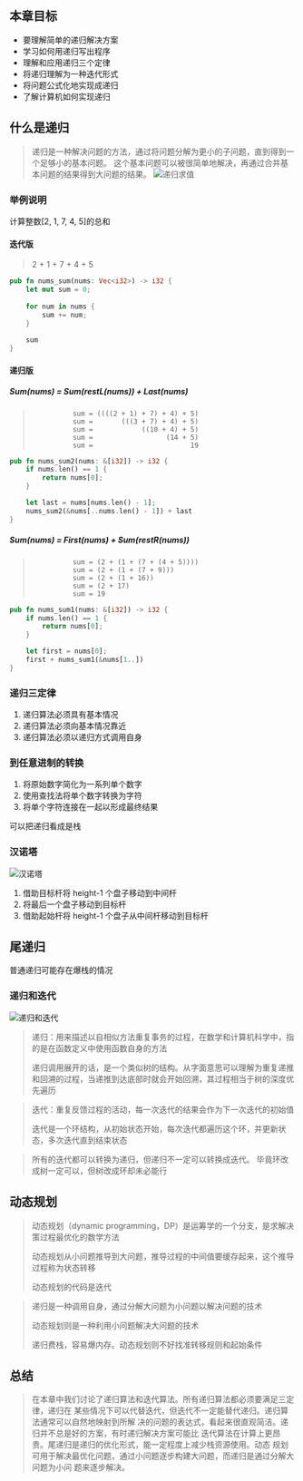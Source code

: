## 本章目标
- 要理解简单的递归解决方案
- 学习如何用递归写出程序
- 理解和应用递归三个定律
- 将递归理解为一种迭代形式
- 将问题公式化地实现成递归
- 了解计算机如何实现递归

## 什么是递归
> 递归是一种解决问题的方法，通过将问题分解为更小的子问题，直到得到一个足够小的基本问题。
> 这个基本问题可以被很简单地解决，再通过合并基本问题的结果得到大问题的结果。
![递归求值](../../assets/nums_sum.png)

 
### 举例说明
计算整数[2, 1, 7, 4, 5]的总和

#### 迭代版
> 2 + 1 + 7 + 4 + 5

```rust
pub fn nums_sum(nums: Vec<i32>) -> i32 {
    let mut sum = 0;
    
    for num in nums {
        sum += num;
    }
    
    sum
}
```

#### 递归版
##### Sum(nums) = Sum(restL(nums)) + Last(nums)
>               sum = ((((2 + 1) + 7) + 4) + 5)   
>               sum =       (((3 + 7) + 4) + 5)   
>               sum =            ((10 + 4) + 5)   
>               sum =                  (14 + 5)   
>               sum =                        19

```rust
pub fn nums_sum2(nums: &[i32]) -> i32 {
    if nums.len() == 1 {
        return nums[0];
    }

    let last = nums[nums.len() - 1];
    nums_sum2(&nums[..nums.len() - 1]) + last
}
```
##### Sum(nums) = First(nums) + Sum(restR(nums))
>               sum = (2 + (1 + (7 + (4 + 5))))   
>               sum = (2 + (1 + (7 + 9)))   
>               sum = (2 + (1 + 16))   
>               sum = (2 + 17)   
>               sum = 19

```rust
pub fn nums_sum1(nums: &[i32]) -> i32 {
    if nums.len() == 1 {
        return nums[0];
    }

    let first = nums[0];
    first + nums_sum1(&nums[1..])
}
```

### 递归三定律
1. 递归算法必须具有基本情况
2. 递归算法必须向基本情况靠近
3. 递归算法必须以递归方式调用自身

### 到任意进制的转换
1. 将原始数字简化为一系列单个数字
2. 使用查找法将单个数字转换为字符
3. 将单个字符连接在一起以形成最终结果

可以把递归看成是栈

### 汉诺塔
![汉诺塔](../../assets/hanoi.png)

1. 借助目标杆将 height-1 个盘子移动到中间杆
2. 将最后一个盘子移动到目标杆
3. 借助起始杆将 height-1 个盘子从中间杆移动到目标杆


## 尾递归
普通递归可能存在爆栈的情况

### 递归和迭代
![递归和迭代](../../assets/recursion_and_loop.png)
> 递归：用来描述以自相似方法重复事务的过程，在数学和计算机科学中，指的是在函数定义中使用函数自身的方法
> 
> 递归调用展开的话，是一个类似树的结构。从字面意思可以理解为重复递推和回溯的过程，当递推到达底部时就会开始回溯，其过程相当于树的深度优先遍历


> 迭代：重复反馈过程的活动，每一次迭代的结果会作为下一次迭代的初始值
> 
> 迭代是一个环结构，从初始状态开始，每次迭代都遍历这个环，并更新状态，多次迭代直到结束状态
 
> 所有的迭代都可以转换为递归，但递归不一定可以转换成迭代。
> 毕竟环改成树一定可以，但树改成环却未必能行


## 动态规划
> 动态规划（dynamic programming，DP）是运筹学的一个分支，是求解决策过程最优化的数学方法
> 
> 动态规划从小问题推导到大问题，推导过程的中间值要缓存起来，这个推导过程称为状态转移
> 
> 动态规划的代码是迭代

> 递归是一种调用自身，通过分解大问题为小问题以解决问题的技术
> 
> 动态规划则是一种利用小问题解决大问题的技术
> 
> 递归费栈，容易爆内存。动态规划则不好找准转移规则和起始条件

## 总结
> 在本章中我们讨论了递归算法和迭代算法。所有递归算法都必须要满足三定律，递归在
> 某些情况下可以代替迭代，但迭代不一定能替代递归。递归算法通常可以自然地映射到所解
> 决的问题的表达式，看起来很直观简洁。递归并不总是好的方案，有时递归解决方案可能比
> 迭代算法在计算上更昂贵。尾递归是递归的优化形式，能一定程度上减少栈资源使用。动态
> 规划可用于解决最优化问题，通过小问题逐步构建大问题，而递归是通过分解大问题为小问
> 题来逐步解决。